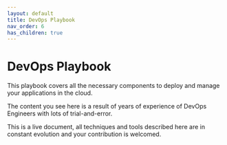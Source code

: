```yaml
---
layout: default
title: DevOps Playbook
nav_order: 6
has_children: true
---
```


# DevOps Playbook


This playbook covers all the necessary components to deploy and manage your applications in the cloud.

The content you see here is a result of years of experience of DevOps Engineers with lots of trial-and-error.

This is a live document, all techniques and tools described here are in constant evolution and your contribution is welcomed.